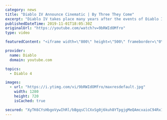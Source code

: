 ```yaml
---
category: news
title: "Diablo IV Announce Cinematic | By Three They Come"
excerpt: "Diablo IV takes place many years after the events of Diablo III, after millions have been slaughtered by the actions of the High Heavens and Burning Hells alike."
publishedDateTime: 2019-11-01T18:05:30Z
originalUrl: "https://youtube.com/watch?v=9bRWIdOMfro"
type: video

featuredContent: "<iframe width=\"800\" height=\"500\" frameborder=\"0\" src=\"https://www.youtube.com/embed/9bRWIdOMfro\" allow=\"accelerometer; autoplay; encrypted-media; gyroscope; picture-in-picture\" allowfullscreen></iframe>"

provider:
  name: Diablo
  domain: youtube.com

topics:
  - Diablo 4

images:
  - url: "https://i.ytimg.com/vi/9bRWIdOMfro/maxresdefault.jpg"
    width: 1280
    height: 720
    isCached: true

secured: "XyTK6CYsHbgoVywIhRl/bBgqsClCXxSg0j6kuh8YTpgjgMeQAmcxaioC94Rx1sEHf5jBRHtIClwEyf93UrPiW8e+gq9CYyXD/UFqQs5g27mKXva86fFsVznz5DnroGitGNoKFNS7IUrHZjFVC/SHYD81WpUuqKhgVn92WrF/CxuOWCJseKxJ/eibM5JlCWG8CD5C0pHoWcUWhR2S8UZOzj5zsv/rFH7Zku2UcaTZe/hkXp7Nz2IvcP2/+dAO/yRgvF0GFPO6PST0O/mgGIMRQNwSDRiJM+GVlePFTd6uJn7EZ/1wlNfYvelAAD4vH3xcxtJGkEKZDk2LO8Xf2aHDXX0IA9/ouYmnpT6GiQRVDXiwMixrE6RgVIynLpUhY6mRgbyK0MzxsSNCDXcM+GoEhj1/72kvwp2whadgX+NarTl9ddTUiK5Rzn7Q0QfdIbDy;gXgYEa/PQ/j/QnVwWHLLJg=="
---
```


